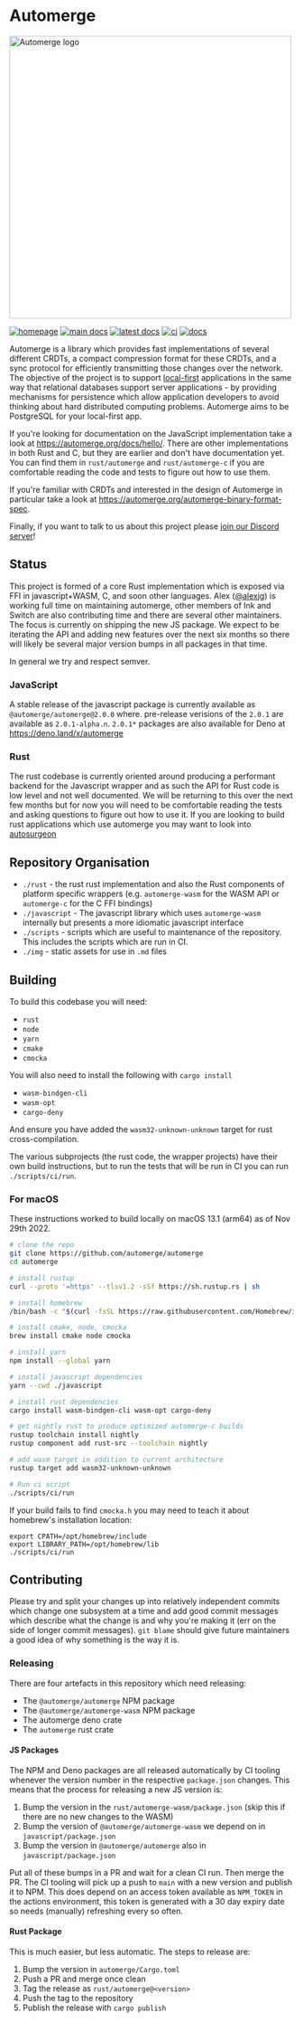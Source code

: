 # Automerge

<img src='./img/sign.svg' width='500' alt='Automerge logo' />

[![homepage](https://img.shields.io/badge/homepage-published-informational)](https://automerge.org/)
[![main docs](https://img.shields.io/badge/docs-main-informational)](https://automerge.org/automerge/automerge/)
[![latest docs](https://img.shields.io/badge/docs-latest-informational)](https://docs.rs/automerge/latest/automerge)
[![ci](https://github.com/automerge/automerge/actions/workflows/ci.yaml/badge.svg)](https://github.com/automerge/automerge/actions/workflows/ci.yaml)
[![docs](https://github.com/automerge/automerge/actions/workflows/docs.yaml/badge.svg)](https://github.com/automerge/automerge/actions/workflows/docs.yaml)

Automerge is a library which provides fast implementations of several different
CRDTs, a compact compression format for these CRDTs, and a sync protocol for
efficiently transmitting those changes over the network. The objective of the
project is to support [local-first](https://www.inkandswitch.com/local-first/) applications in the same way that relational
databases support server applications - by providing mechanisms for persistence
which allow application developers to avoid thinking about hard distributed
computing problems. Automerge aims to be PostgreSQL for your local-first app.

If you're looking for documentation on the JavaScript implementation take a look
at https://automerge.org/docs/hello/. There are other implementations in both
Rust and C, but they are earlier and don't have documentation yet. You can find
them in `rust/automerge` and `rust/automerge-c` if you are comfortable
reading the code and tests to figure out how to use them.

If you're familiar with CRDTs and interested in the design of Automerge in
particular take a look at https://automerge.org/automerge-binary-format-spec.

Finally, if you want to talk to us about this project please [join our Discord server](https://discord.gg/HrpnPAU5zx)!

## Status

This project is formed of a core Rust implementation which is exposed via FFI in
javascript+WASM, C, and soon other languages. Alex
([@alexjg](https://github.com/alexjg/)) is working full time on maintaining
automerge, other members of Ink and Switch are also contributing time and there
are several other maintainers. The focus is currently on shipping the new JS
package. We expect to be iterating the API and adding new features over the next
six months so there will likely be several major version bumps in all packages
in that time.

In general we try and respect semver.

### JavaScript

A stable release of the javascript package is currently available as
`@automerge/automerge@2.0.0` where. pre-release verisions of the `2.0.1` are
available as `2.0.1-alpha.n`. `2.0.1*` packages are also available for Deno at
https://deno.land/x/automerge

### Rust

The rust codebase is currently oriented around producing a performant backend
for the Javascript wrapper and as such the API for Rust code is low level and
not well documented. We will be returning to this over the next few months but
for now you will need to be comfortable reading the tests and asking questions
to figure out how to use it. If you are looking to build rust applications which
use automerge you may want to look into
[autosurgeon](https://github.com/automerge/autosurgeon)

## Repository Organisation

- `./rust` - the rust rust implementation and also the Rust components of
  platform specific wrappers (e.g. `automerge-wasm` for the WASM API or
  `automerge-c` for the C FFI bindings)
- `./javascript` - The javascript library which uses `automerge-wasm`
  internally but presents a more idiomatic javascript interface
- `./scripts` - scripts which are useful to maintenance of the repository.
  This includes the scripts which are run in CI.
- `./img` - static assets for use in `.md` files

## Building

To build this codebase you will need:

- `rust`
- `node`
- `yarn`
- `cmake`
- `cmocka`

You will also need to install the following with `cargo install`

- `wasm-bindgen-cli`
- `wasm-opt`
- `cargo-deny`

And ensure you have added the `wasm32-unknown-unknown` target for rust cross-compilation.

The various subprojects (the rust code, the wrapper projects) have their own
build instructions, but to run the tests that will be run in CI you can run
`./scripts/ci/run`.

### For macOS

These instructions worked to build locally on macOS 13.1 (arm64) as of
Nov 29th 2022.

```bash
# clone the repo
git clone https://github.com/automerge/automerge
cd automerge

# install rustup
curl --proto '=https' --tlsv1.2 -sSf https://sh.rustup.rs | sh

# install homebrew
/bin/bash -c "$(curl -fsSL https://raw.githubusercontent.com/Homebrew/install/HEAD/install.sh)"

# install cmake, node, cmocka
brew install cmake node cmocka

# install yarn
npm install --global yarn

# install javascript dependencies
yarn --cwd ./javascript

# install rust dependencies
cargo install wasm-bindgen-cli wasm-opt cargo-deny

# get nightly rust to produce optimized automerge-c builds
rustup toolchain install nightly
rustup component add rust-src --toolchain nightly

# add wasm target in addition to current architecture
rustup target add wasm32-unknown-unknown

# Run ci script
./scripts/ci/run
```

If your build fails to find `cmocka.h` you may need to teach it about homebrew's
installation location:

```
export CPATH=/opt/homebrew/include
export LIBRARY_PATH=/opt/homebrew/lib
./scripts/ci/run
```

## Contributing

Please try and split your changes up into relatively independent commits which
change one subsystem at a time and add good commit messages which describe what
the change is and why you're making it (err on the side of longer commit
messages). `git blame` should give future maintainers a good idea of why
something is the way it is.

### Releasing

There are four artefacts in this repository which need releasing:

* The `@automerge/automerge` NPM package
* The `@automerge/automerge-wasm` NPM package
* The automerge deno crate
* The `automerge` rust crate

#### JS Packages

The NPM and Deno packages are all released automatically by CI tooling whenever
the version number in the respective `package.json` changes. This means that
the process for releasing a new JS version is:

1. Bump the version in the `rust/automerge-wasm/package.json` (skip this if there
   are no new changes to the WASM)
2. Bump the version of `@automerge/automerge-wasm` we depend on in `javascript/package.json`
3. Bump the version in `@automerge/automerge` also in `javascript/package.json`

Put all of these bumps in a PR and wait for a clean CI run. Then merge the PR.
The CI tooling will pick up a push to `main` with a new version and publish it
to NPM. This does depend on an access token available as `NPM_TOKEN` in the 
actions environment, this token is generated with a 30 day expiry date so needs
(manually) refreshing every so often.

#### Rust Package

This is much easier, but less automatic. The steps to release are:

1. Bump the version in `automerge/Cargo.toml`
2. Push a PR and merge once clean
3. Tag the release as `rust/automerge@<version>`
4. Push the tag to the repository
5. Publish the release with `cargo publish`
